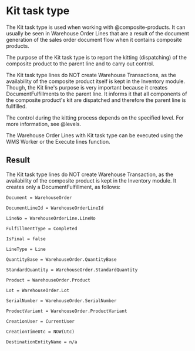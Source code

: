 # Kit task type

The Kit task type is used when working with @composite-products. It can usually be seen in Warehouse Order Lines that are a result of the document generation of the sales order document flow when it contains composite products.

The purpose of the Kit task type is to report the kitting (dispatching) of the composite product to the parent line and to carry out control. 

The Kit task type lines do NOT create Warehouse Transactions, as the availability of the composite product itself is kept in the Inventory module. 
Though, the Kit line's purpose is very important because it creates DocumentFulfillments to the parent line. It informs it that all components of the composite product's kit are dispatched and therefore the parent line is fullfilled.

The control during the kitting process depends on the specified level. For more information, see @levels.

The Warehouse Order Lines with Kit task type can be executed using the WMS Worker or the Execute lines function.

## Result
The Kit task type lines do NOT create Warehouse Transaction, as the availability of the composite product is kept in the Inventory module. 
It creates only a DocumentFulfillment, as follows:

`````````
Document = WarehouseOrder

DocumentLineId = WarehouseOrderLineId

LineNo = WarehouseOrderLine.LineNo

FulfillmentType = Completed

IsFinal = false

LineType = Line

QuantityBase = WarehouseOrder.QuantityBase

StandardQuantity = WarehouseOrder.StandardQuantity

Product = WarehouseOrder.Product

Lot = WarehouseOrder.Lot

SerialNumber = WarehouseOrder.SerialNumber

ProductVariant = WarehouseOrder.ProductVariant

CreationUser = CurrentUser

CreationTimeUtc = NOW(Utc)

DestinationEntityName = n/a

`````````
